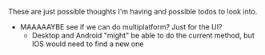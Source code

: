 These are just possible thoughts I'm having and possible todos to look into.

- MAAAAAYBE see if we can do multiplatform? Just for the UI?
    - Desktop and Android "might" be able to do the current method, but IOS would need to find a new
      one